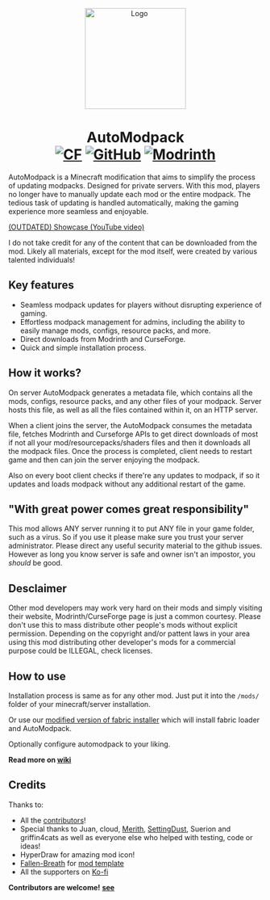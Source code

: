 <p align="center"><img src="https://i.imgur.com/hcYOgtJ.png" alt="Logo" width="200"></p>
<h1 align="center">AutoModpack  <br>
    <a href="https://www.curseforge.com/minecraft/mc-mods/automodpack"><img src="http://cf.way2muchnoise.eu/639211.svg" alt="CF"></a>
    <a href="https://github.com/Skidamek/AutoModpack/releases"><img src="https://img.shields.io/github/downloads/skidamek/automodpack/total?style=round&logo=github" alt="GitHub"></a>
    <a href="https://modrinth.com/mod/automodpack"><img src="https://img.shields.io/modrinth/dt/k68glP2e?logo=modrinth&label=&style=flat&color=242629" alt="Modrinth"></a>
</h1>

AutoModpack is a Minecraft modification that aims to simplify the process of updating modpacks. Designed for private servers. With this mod, players no longer have to manually update each mod or the entire modpack. The tedious task of updating is handled automatically, making the gaming experience more seamless and enjoyable.

[(OUTDATED) Showcase (YouTube video)](https://youtu.be/lPPzaNPn8g8)

I do not take credit for any of the content that can be downloaded from the mod. Likely all materials, except for the mod itself, were created by various talented individuals!

## Key features
- Seamless modpack updates for players without disrupting experience of gaming.
- Effortless modpack management for admins, including the ability to easily manage mods, configs, resource packs, and more.
- Direct downloads from Modrinth and CurseForge.
- Quick and simple installation process.

## How it works?
On server AutoModpack generates a metadata file, which contains all the mods, configs, resource packs, and any other files of your modpack. Server hosts this file, as well as all the files contained within it, on an HTTP server.

When a client joins the server, the AutoModpack consumes the metadata file, fetches Modrinth and Curseforge APIs to get direct downloads of most if not all your mod/resourcepacks/shaders files and then it downloads all the modpack files. Once the process is completed, client needs to restart game and then can join the server enjoying the modpack.

Also on every boot client checks if there're any updates to modpack, if so it updates and loads modpack without any additional restart of the game.

## "With great power comes great responsibility"

This mod allows ANY server running it to put ANY file in your game folder, such as a virus. So if you use it please make sure you trust your server administrator. Please direct any useful security material to the github issues. However as long you know server is safe and owner isn't an impostor, you *should* be good.

## Desclaimer

Other mod developers may work very hard on their mods and simply visiting their website, Modrinth/CurseForge page is just a common courtesy. Please don't use this to mass distribute other people's mods without explicit permission. Depending on the copyright and/or pattent laws in your area using this mod distributing other developer's mods for a commercial purpose could be ILLEGAL, check licenses.


## How to use

Installation process is same as for any other mod. Just put it into the `/mods/` folder of your minecraft/server installation.

Or use our [modified version of fabric installer](https://github.com/Skidamek/AutoModpack-Installer/releases/tag/Latest) which will install fabric loader and AutoModpack.

Optionally configure automodpack to your liking.

**Read more on [wiki](https://github.com/Skidamek/AutoModpack/wiki)**

## Credits
Thanks to:
- All the [contributors](https://github.com/Skidamek/AutoModpack/graphs/contributors)!
- Special thanks to Juan, cloud, [Merith](https://github.com/Merith-TK), [SettingDust](https://github.com/SettingDust), Suerion and griffin4cats as well as everyone else who helped with testing, code or ideas!
- HyperDraw for amazing mod icon!
- [Fallen-Breath](https://github.com/Fallen-Breath) for [mod template](https://github.com/Fallen-Breath/fabric-mod-template/)
- All the supporters on [Ko-fi](https://ko-fi.com/skidam)

**Contributors are welcome!**
[**see**](CONTRIBUTING.md)
